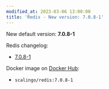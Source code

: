 ```yaml
---
modified_at: 2023-03-06 13:00:00
title: 'Redis - New version: 7.0.8-1'
---
```


New default version: **7.0.8-1**

Redis changelog:

* [7.0.8-1](https://raw.githubusercontent.com/antirez/redis/7.0/00-RELEASENOTES)

Docker image on [Docker Hub](https://hub.docker.com/r/scalingo/redis):

* `scalingo/redis:7.0.8-1`

